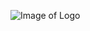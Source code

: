 ![Image of Logo](https://concord.ent.sirsi.net/custom/web/content/CPL%20Logo%20Black%20Transparent_150x150.png)
